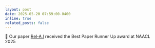 ```yaml
---
layout: post
date: 2025-05-20 07:59:00-0400
inline: true
related_posts: false
---
```


 :tada: Our paper [Rel-A.I](https://arxiv.org/pdf/2407.07950) received the Best Paper Runner Up award at NAACL 2025